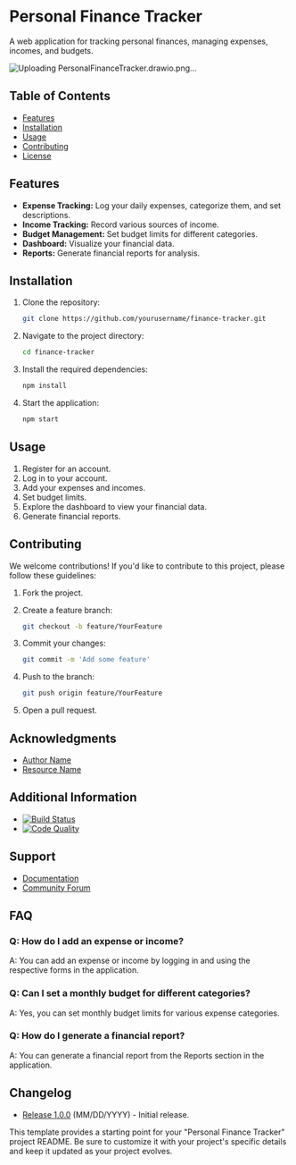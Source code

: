 # Personal Finance Tracker

A web application for tracking personal finances, managing expenses, incomes, and budgets.

![Uploading PersonalFinanceTracker.drawio.png…]()

## Table of Contents

- [Features](#features)
- [Installation](#installation)
- [Usage](#usage)
- [Contributing](#contributing)
- [License](#license)

## Features

- **Expense Tracking:** Log your daily expenses, categorize them, and set descriptions.
- **Income Tracking:** Record various sources of income.
- **Budget Management:** Set budget limits for different categories.
- **Dashboard:** Visualize your financial data.
- **Reports:** Generate financial reports for analysis.

## Installation

1. Clone the repository:

   ```bash
   git clone https://github.com/yourusername/finance-tracker.git
   ```

2. Navigate to the project directory:

   ```bash
   cd finance-tracker
   ```

3. Install the required dependencies:

   ```bash
   npm install
   ```

4. Start the application:

   ```bash
   npm start
   ```

## Usage

1. Register for an account.
2. Log in to your account.
3. Add your expenses and incomes.
4. Set budget limits.
5. Explore the dashboard to view your financial data.
6. Generate financial reports.

## Contributing

We welcome contributions! If you'd like to contribute to this project, please follow these guidelines:

1. Fork the project.
2. Create a feature branch:

   ```bash
   git checkout -b feature/YourFeature
   ```

3. Commit your changes:

   ```bash
   git commit -m 'Add some feature'
   ```

4. Push to the branch:

   ```bash
   git push origin feature/YourFeature
   ```

5. Open a pull request.

## Acknowledgments

- [Author Name](https://github.com/yourusername)
- [Resource Name](https://www.example.com/resource)

## Additional Information

- [![Build Status](https://travis-ci.org/yourusername/finance-tracker.svg?branch=master)](https://travis-ci.org/yourusername/finance-tracker)
- [![Code Quality](https://www.example.com/code-quality-badge)](https://www.example.com/link-to-code-quality-report)

## Support

- [Documentation](https://www.example.com/docs)
- [Community Forum](https://www.example.com/community)

## FAQ

### Q: How do I add an expense or income?

A: You can add an expense or income by logging in and using the respective forms in the application.

### Q: Can I set a monthly budget for different categories?

A: Yes, you can set monthly budget limits for various expense categories.

### Q: How do I generate a financial report?

A: You can generate a financial report from the Reports section in the application.

## Changelog

- [Release 1.0.0](https://github.com/yourusername/finance-tracker/releases/tag/v1.0.0) (MM/DD/YYYY) - Initial release.

This template provides a starting point for your "Personal Finance Tracker" project README. Be sure to customize it with your project's specific details and keep it updated as your project evolves.
